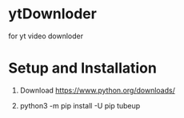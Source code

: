 # ytDownloder
for yt video downloder

# Setup and Installation

1. Download https://www.python.org/downloads/

2.    python3 -m pip install -U pip tubeup
